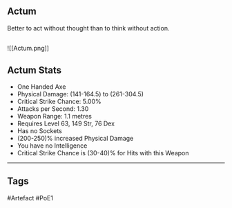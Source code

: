 ## Actum
Better to act without thought
than to think without action.
##
![[Actum.png]]
## Actum Stats
- One Handed Axe
- Physical Damage: (141-164.5) to (261-304.5)
- Critical Strike Chance: 5.00%
- Attacks per Second: 1.30
- Weapon Range: 1.1 metres
- Requires Level 63, 149 Str, 76 Dex
- Has no Sockets
- (200-250)% increased Physical Damage
- You have no Intelligence
- Critical Strike Chance is (30-40)% for Hits with this Weapon


---
## Tags
#Artefact
#PoE1
